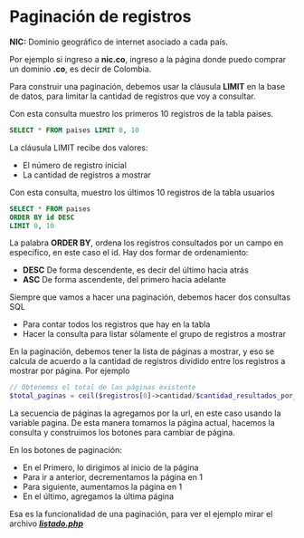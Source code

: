 # Paginación de registros

**NIC:** Dominio geográfico de internet asociado a cada país.

Por ejemplo si ingreso a __nic.co__, ingreso a la página donde puedo comprar un dominio __.co__, es decir de Colombia.


Para construir una paginación, debemos usar la cláusula __LIMIT__ en la base de datos, para limitar la cantidad de registros que voy a consultar. 

Con esta consulta muestro los primeros 10 registros de la tabla paises.
```sql 
SELECT * FROM paises LIMIT 0, 10
```

La cláusula LIMIT recibe dos valores: 
- El número de registro inicial
- La cantidad de registros a mostrar

Con esta consulta, muestro los últimos 10 registros de la tabla usuarios
```sql 
SELECT * FROM paises
ORDER BY id DESC
LIMIT 0, 10
```

La palabra __ORDER BY__, ordena los registros consultados por un campo en específico, en este caso el id. Hay dos formar de ordenamiento:
- **DESC** De forma descendente, es decir del último hacia atrás
- **ASC** De forma ascendente, del primero hacia adelante


Siempre que vamos a hacer una paginación, debemos hacer dos consultas SQL
- Para contar todos los registros que hay en la tabla 
- Hacer la consulta para listar sólamente el grupo de registros a mostrar

En la paginación, debemos tener la lista de páginas a mostrar, y eso se calcula de acuerdo a la cantidad de registros dividido entre los registros a mostrar por página. Por ejemplo
```php 
// Obtenemos el total de las páginas existente
$total_paginas = ceil($registros[0]->cantidad/$cantidad_resultados_por_pagina);
```

La secuencia de páginas la agregamos por la url, en este caso usando la variable pagina. De esta manera tomamos la página actual, hacemos la consulta y construimos los botones para cambiar de página.

En los botones de paginación:
- En el Primero, lo dirigimos al inicio de la página 
- Para ir a anterior, decrementamos la página en 1 
- Para siguiente, aumentamos la página en 1 
- En el último, agregamos la última página

Esa es la funcionalidad de una paginación, para ver el ejemplo mirar el archivo [*__listado.php__*](https://github.com/jocode/taller-php/blob/master/20-Paginacion-de-registros/listado.php)
